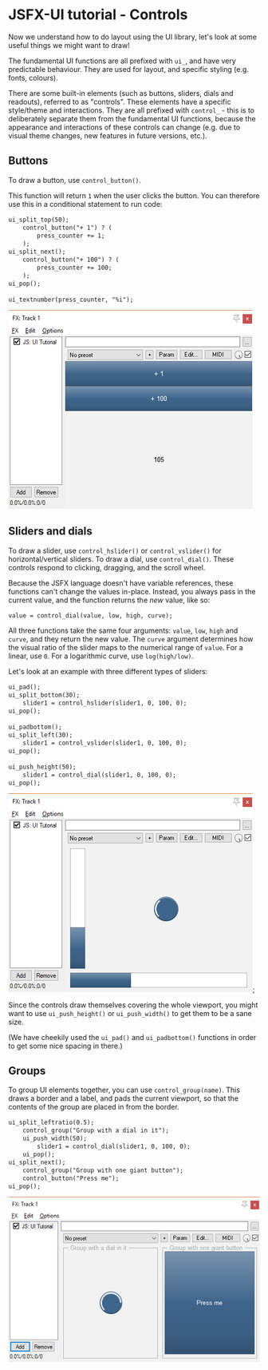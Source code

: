 # JSFX-UI tutorial - Controls

Now we understand how to do layout using the UI library, let's look at some useful things we might want to draw!

The fundamental UI functions are all prefixed with `ui_`, and have very predictable behaviour.  They are used for layout, and specific styling (e.g. fonts, colours).

There are some built-in elements (such as buttons, sliders, dials and readouts), referred to as "controls".  These elements have a specific style/theme and interactions.  They are all prefixed with `control_` - this is to deliberately separate them from the fundamental UI functions, because the appearance and interactions of these controls can change (e.g. due to visual theme changes, new features in future versions, etc.).

## Buttons

To draw a button, use `control_button()`.

This function will return `1` when the user clicks the button.  You can therefore use this in a conditional statement to run code:

```eel2
ui_split_top(50);
	control_button("+ 1") ? (
		press_counter += 1;
	);
ui_split_next();
	control_button("+ 100") ? (
		press_counter += 100;
	);
ui_pop();

ui_textnumber(press_counter, "%i");
```

![screenshot](images/3-1.png)

## Sliders and dials

To draw a slider, use `control_hslider()` or `control_vslider()` for horizontal/vertical sliders.  To draw a dial, use `control_dial()`.  These controls respond to clicking, dragging, and the scroll wheel.

Because the JSFX language doesn't have variable references, these functions can't change the values in-place.  Instead, you always pass in the current value, and the function returns the *new* value, like so:

```eel2
value = control_dial(value, low, high, curve);
```

All three functions take the same four arguments: `value`, `low`, `high` and `curve`, and they return the new value.  The `curve` argument determines how the visual ratio of the slider maps to the numerical range of `value`.  For a linear, use `0`.  For a logarithmic curve, use `log(high/low)`.

Let's look at an example with three different types of sliders:

```eel2
ui_pad();
ui_split_bottom(30);
	slider1 = control_hslider(slider1, 0, 100, 0);
ui_pop();

ui_padbottom();
ui_split_left(30);
	slider1 = control_vslider(slider1, 0, 100, 0);
ui_pop();

ui_push_height(50);
	slider1 = control_dial(slider1, 0, 100, 0);
ui_pop();
```

![screenshot](images/3-2.png);

Since the controls draw themselves covering the whole viewport, you might want to use `ui_push_height()` or `ui_push_width()` to get them to be a sane size.

(We have cheekily used the `ui_pad()` and `ui_padbottom()` functions in order to get some nice spacing in there.)

## Groups

To group UI elements together, you can use `control_group(name)`.  This draws a border and a label, and pads the current viewport, so that the contents of the group are placed in from the border.

```eel2
ui_split_leftratio(0.5);
	control_group("Group with a dial in it");
	ui_push_width(50);
		slider1 = control_dial(slider1, 0, 100, 0);
	ui_pop();
ui_split_next();
	control_group("Group with one giant button");
	control_button("Press me");
ui_pop();
```

![screenshot](images/3-3.png)